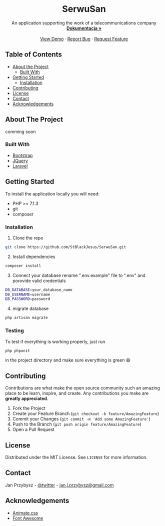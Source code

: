 <!-- PROJECT LOGO -->
<br />
<p align="center">

  <h1 align="center">SerwuSan</h1>

  <p align="center">
    An application supporting the work of a telecommunications company
    <br />
    <a href="#"><strong>Dokumentacja »</strong></a>
    <br />
    <br />
    <a href="#">View Demo</a>
    ·
    <a href="#">Report Bug</a>
    ·
    <a href="#">Request Feature</a>
  </p>
</p>



<!-- TABLE OF CONTENTS -->
## Table of Contents

* [About the Project](#about-the-project)
  * [Built With](#built-with)
* [Getting Started](#getting-started)
  * [Installation](#installation)
* [Contributing](#contributing)
* [License](#license)
* [Contact](#contact)
* [Acknowledgements](#acknowledgements)



<!-- ABOUT THE PROJECT -->
## About The Project

comming soon

### Built With
* [Bootstrap](https://getbootstrap.com)
* [JQuery](https://jquery.com)
* [Laravel](https://laravel.com)



<!-- GETTING STARTED -->
## Getting Started

To install the application locally you will need:

* PHP >= 7.1.3
* git
* composer

### Installation

1. Clone the repo
```sh
git clone https://github.com/StBlackJesus/SerwuSan.git
```
2. Install dependencies
```sh
composer install
```
3. Connect your database
rename ".env.example" file to ".env" and porovide valid credentials
```sh
DB_DATABASE=your_database_name
DB_USERNAME=username
DB_PASSWORD=password
```
4. migrate database
```sh
php artisan migrate
```

### Testing

To test if everything is working properly, just run
```sh
php phpunit
```
in the project directory and make sure everything is green :smile:

<!-- CONTRIBUTING -->
## Contributing

Contributions are what make the open source community such an amazing place to be learn, inspire, and create. Any contributions you make are **greatly appreciated**.

1. Fork the Project
2. Create your Feature Branch (`git checkout -b feature/AmazingFeature`)
3. Commit your Changes (`git commit -m 'Add some AmazingFeature'`)
4. Push to the Branch (`git push origin feature/AmazingFeature`)
5. Open a Pull Request



<!-- LICENSE -->
## License

Distributed under the MIT License. See `LICENSE` for more information.



<!-- CONTACT -->
## Contact

Jan Przybysz - [@twitter](https://twitter.com/St_BlackJesus) - jan.j.przybysz@gmail.com


<!-- ACKNOWLEDGEMENTS -->
## Acknowledgements
* [Animate.css](https://daneden.github.io/animate.css)
* [Font Awesome](https://fontawesome.com)
